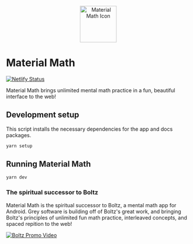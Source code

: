 <p align="center">
  <a href="https://www.material-math.grey.software" target="_blank">
    <img alt="Material Math Icon" width="100" src="https://github.com/grey-software/Material-Math/raw/master/logo.png">
  </a>
</p>

# Material Math


[![Netlify Status](https://api.netlify.com/api/v1/badges/ec96054f-9705-4ecb-bdce-f12b42b3e7fc/deploy-status)](https://app.netlify.com/sites/material-math/deploys)

Material Math brings unlimited mental math practice in a fun, beautiful interface to the web!


## Development setup

This script installs the necessary dependencies for the app and docs packages.

```sh
yarn setup
```

## Running Material Math

```sh 
yarn dev
```

### The spiritual successor to Boltz

Material Math is the spiritual successor to Boltz, a mental math app for Android. Grey software is building off of Boltz's great work, and bringing Boltz's principles of unlimited fun math practice, interleaved concepts, and spaced repition to the web! 


[![Boltz Promo Video](https://i.ytimg.com/vi/ceACiAdXSDc/hq720.jpg)](https://www.youtube.com/watch?v=ceACiAdXSDc)

